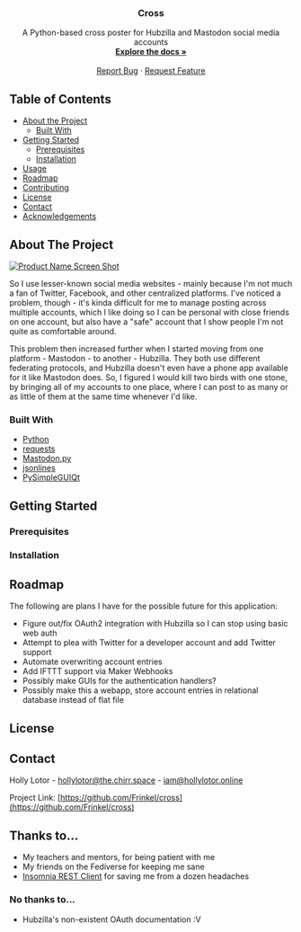<!-- PROJECT LOGO -->
<br />
<p align="center">
<!--
  <a href="https://github.com/Frinkel/cross">
    <img src="images/logo.png" alt="Logo" width="80" height="80">
  </a>
-->
  <h3 align="center">Cross</h3>

  <p align="center">
    A Python-based cross poster for Hubzilla and Mastodon social media accounts
    <br />
    <a href="https://github.com/Frinkel/cross"><strong>Explore the docs »</strong></a>
    <br />
    <br />
    <a href="https://github.com/Frinkel/cross/issues">Report Bug</a>
    ·
    <a href="https://github.com/Frinkel/cross/issues">Request Feature</a>
  </p>
</p>



<!-- TABLE OF CONTENTS -->
## Table of Contents

* [About the Project](#about-the-project)
  * [Built With](#built-with)
* [Getting Started](#getting-started)
  * [Prerequisites](#prerequisites)
  * [Installation](#installation)
* [Usage](#usage)
* [Roadmap](#roadmap)
* [Contributing](#contributing)
* [License](#license)
* [Contact](#contact)
* [Acknowledgements](#acknowledgements)



<!-- ABOUT THE PROJECT -->
## About The Project

[![Product Name Screen Shot][product-screenshot]](https://example.com)

So I use lesser-known social media websites - mainly because I'm not much a fan of Twitter, Facebook, and
other centralized platforms. I've noticed a problem, though - it's kinda difficult for me to manage posting across
multiple accounts, which I like doing so I can be personal with close friends on one account, but also have a "safe"
account that I show people I'm not quite as comfortable around. 

This problem then increased further when I started 
moving from one platform - Mastodon - to another - Hubzilla. They both use different federating protocols, and Hubzilla 
doesn't even have a phone app available for it like Mastodon does. So, I figured I would kill two birds with one stone,
by bringing all of my accounts to one place, where I can post to as many or as little of them at the same time whenever
I'd like.


### Built With

* [Python]()
* [requests]()
* [Mastodon.py]()
* [jsonlines]()
* [PySimpleGUIQt]()



<!-- GETTING STARTED -->
## Getting Started



### Prerequisites



### Installation
 


<!-- ROADMAP -->
## Roadmap

The following are plans I have for the possible future for this application:
* Figure out/fix OAuth2 integration with Hubzilla so I can stop using basic web auth
* Attempt to plea with Twitter for a developer account and add Twitter support
* Automate overwriting account entries
* Add IFTTT support via Maker Webhooks
* Possibly make GUIs for the authentication handlers?
* Possibly make this a webapp, store account entries in relational database instead of flat file



<!-- LICENSE -->
## License





<!-- CONTACT -->
## Contact

Holly Lotor - [hollylotor@the.chirr.space](https://the.chirr.space/profile/hollylotor) - iam@hollylotor.online

Project Link: [https://github.com/Frinkel/cross](https://github.com/Frinkel/cross)



<!-- ACKNOWLEDGEMENTS -->
## Thanks to...

* My teachers and mentors, for being patient with me
* My friends on the Fediverse for keeping me sane
* [Insomnia REST Client](https://insomnia.rest/) for saving me from a dozen headaches

### No thanks to...
* Hubzilla's non-existent OAuth documentation :V

[product-screenshot]: ../assets/img/CrossGUI.png?raw=true
